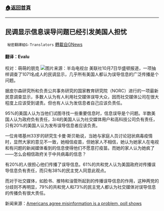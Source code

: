 ###  [:house:返回首頁](https://github.com/ourhimalayas/txt)
---


## 民调显示信息误导问题已经引发美国人担忧
` 秘密翻譯組G-Translators` [轉載自GNews](https://gnews.org/zh-hans/1582691/)

#### 翻译：Evalu
校对：萌萌的朋克
![](https://assets.gnews.org/wp-content/uploads/2021/10/3-18.jpg)图片来源：半岛电视台
美联社10月7日华盛顿报道，一项抽样调查了1071名成人的民调显示，几乎所有美国人都认为误导信息的广泛传播是个问题。

据皮尔森研究所和负责公共事务研究的国家教育研究院（NORC）进行的一项最新民意调查显示，多数人认为有人利用社交媒体误导大众，因而社交媒体公司在很大程度上应该受到谴责。但也有人认为发信息者自己应该负责任。

95%的美国人认为当他们试图寻找一些重要信息时，信息误导是个问题。半数美国人认为政府负有责任，3/4的美国人认为社交媒体用户和高科技公司负有责任，只有20%的美国人认为发布误导信息者应该负责。

一位肯塔基州33岁的研究生卡曼·斯贝勒说，当她与家庭人员讨论冠状病毒疫情时，显然大家的意见不一致，她相信疫苗，但她家人不相信，她认为她家人在电视和有问题的新闻媒体看到的信息使得他们不愿意打疫苗。而她的家人认为她疯了——怎么会相信政府关于中共病毒的信息？

有20%的人很担心他们传播了误导信息。61%的共和党人认为美国政府对传播误导信息负有责任，而只有38%的民主党人同意此观点。

而对于社交媒体，如脸书、推特和油管所起到的传播误导信息的作用，这种两党的分歧则不再明显，79%的共和党人和73%的民主党人都认为社交媒体对误导信息的传播负有很大责任。

新闻来源：[Americans agree misinformation is a problem, poll shows](https://apnews.com/article/coronavirus-pandemic-technology-business-health-misinformation-fbe9d09024d7b92e1600e411d5f931dd)
